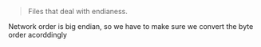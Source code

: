 > Files that deal with endianess.

Network order is big endian, so we have to make sure we convert the byte order acorddingly